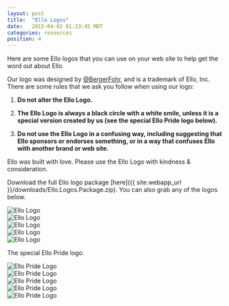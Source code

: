```yaml
---
layout: post
title:  "Ello Logos"
date:   2015-04-02 01:23:45 MDT
categories: resources
position: 4
---
```

Here are some Ello logos that you can use on your web site to help get the word out about Ello.

Our logo was designed by [@BergerFohr](/BergerFohr), and is a trademark of Ello, Inc. There are some rules that we ask you follow when using our logo:

1. **Do not alter the Ello Logo.**

2. **The Ello Logo is always a black circle with a white smile, unless it is a special version created by us (see the special Ello Pride logo below).**

3. **Do not use the Ello Logo in a confusing way, including suggesting that Ello sponsors or endorses something, or in a way that confuses Ello with another brand or web site.**

Ello was built with love. Please use the Ello Logo with kindness & consideration.

Download the full Ello logo package [here]({{ site.webapp_url }}/downloads/Ello.Logos.Package.zip). You can also grab any of the logos below.

![Ello Logo](https://d324imu86q1bqn.cloudfront.net/uploads/asset/attachment/2418695/ello-xhdpi-c4251575.jpg)  
![Ello Logo](https://d324imu86q1bqn.cloudfront.net/uploads/asset/attachment/2418696/ello-xhdpi-d780f540.jpg)  
![Ello Logo](https://d324imu86q1bqn.cloudfront.net/uploads/asset/attachment/2418697/ello-xhdpi-991384c9.jpg)  
![Ello Logo](https://d324imu86q1bqn.cloudfront.net/uploads/asset/attachment/2418699/ello-xhdpi-55413a01.jpg)  
![Ello Logo](https://d324imu86q1bqn.cloudfront.net/uploads/asset/attachment/2418700/ello-xhdpi-082b3a5b.jpg)  

The special Ello Pride logo.

![Ello Pride Logo](https://d324imu86q1bqn.cloudfront.net/uploads/asset/attachment/2505737/ello-optimized-05d9ca42.gif)<br>
![Ello Pride Logo](https://d324imu86q1bqn.cloudfront.net/uploads/asset/attachment/2505739/ello-optimized-19b834d5.gif)<br>
![Ello Pride Logo](https://d324imu86q1bqn.cloudfront.net/uploads/asset/attachment/2505740/ello-optimized-a964e0e0.gif)<br>
![Ello Pride Logo](https://d324imu86q1bqn.cloudfront.net/uploads/asset/attachment/2505741/ello-optimized-a8b11811.gif)<br>
![Ello Pride Logo](https://d324imu86q1bqn.cloudfront.net/uploads/asset/attachment/2505742/ello-optimized-07b2f569.gif)<br>
